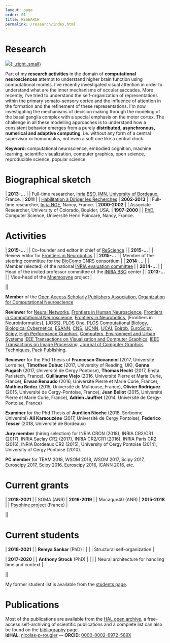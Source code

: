 ```yaml
---
layout: page
order: 01
title: RESEARCH
permalink: /research/index.html
---
```


# Research

[![]({{site.baseurl}}/images/jumping-brain.png){: .right .small}](http://www.jumpingbrain.org/)

Part of my **[research activities]** in the domain of **computational
neurosciences** attempt to understand higher brain function using computational
models. I've recently investigated visual attention in order to understand what
are the inner mechanisms of occular saccades. More recently, I've tried to
understand the self-organization of representations within the primary
somato-sensory cortex and the influence of attention in the formation and the
refinement of these representations. I'm now investigating the mechanisms of
decision making through the modeling of the basal ganglia complex with a
special emphasis on the motor cortex. The challenge in all these modelling
approaches is to understand how a consistent behavior emerges from a purely
**distributed, asynchronous, numerical and adaptive computing**, i.e. without
any form of a central supervisor or homonculus, not even a soft one like a
central clock.

[research activities]: bibliography.html


**Keyword:** computational neuroscience, embodied cognition, machine learning,
             scientific visualization, computer graphics, open science,
             reproducible science, popular science

# Biographical sketch

| **2013-…**    | | Full-time researcher, [Inria BSO][BSO], [IMN], [University of Bordeaux][UoB], France.
| **2011**      | | [Habilitation à Diriger les Recherches][HDR]
| **2002-2013** | | Full-time researcher, [Inria NGE][NGE], Nancy, France.
| **2000-2002** | | Associate Researcher, University of Colorado, Boulder, USA.
| **1997-2000** | | [PhD], Computer Science, Université Henri Poincaré, Nancy, France.

# Activities

| **2015-…** | | Co-founder and editor in chief of [ReScience] |
| **2015-…** | | Review editor for [Frontiers in Neurobotics][Frontiers] |
| **2015-…** | | Member of the steering committee for the [BioComp] CNRS consortium |
| **2014-…** | | Member (elected) of the national [INRIA evaluation committee][CE] |
| **2014-…** | | Head of the invited professor committee of the [INRIA BSO][BSO] center |
| **2013-…** | | Vice-head of the [Mnemosyne] project |

||

**Member** of the [Open Access Scholarly Publishers Association], [Organization for Computational Neuroscience]

[Open Access Scholarly Publishers Association]: https://oaspa.org/member/rescience/
[Organization for Computational Neuroscience]: http://www.cnsorg.org

**Reviewer** for
[Neural Networks],
[Frontiers in Human Neuroscience],
[Frontiers in Computationial Neuroscience],
[Frontiers in Neurobotics],
[Frontiers in Neuroinformatics],
[JOSS],
[PLOS One],
[PLOS Computational Biology],
[Biological Cybernetics],
[ESANN],
[CNS],
[IJCNN],
[IJCAI],
[Epirob],
[EuroScipy],
[Scipy],
[High Performance Graphics],
[Computers, Environment and Urban Systems]
[IEEE Transactions on Visualization and Computer Graphics],
[IEEE Transactions on Image Processing],
[Journal of Computer Graphics Techniques],
[Pack Publishing].

[Neural Networks]: http://www.journals.elsevier.com/neural-networks/
[Frontiers in Human Neuroscience]: http://journal.frontiersin.org/journal/human-neuroscience
[Frontiers in Computationial Neuroscience]: http://journal.frontiersin.org/journal/computational-neuroscience
[Frontiers in Neurobotics]: http://journal.frontiersin.org/journal/neurorobotics
[PLOS One]: http://www.plosone.org/
[PLOS Computational Biology]: https://journals.plos.org/ploscompbiol/
[Biological Cybernetics]: http://link.springer.com/journal/422
[ESANN]: https://www.elen.ucl.ac.be/esann/proceedings/electronicproceedings.htm
[CNS]: http://www.cnsorg.org/
[IJCNN]: http://www.ijcnn.org/
[IJCAI]: http://ijcai.org/
[Epirob]: http://www.icdl-epirob.org/
[EuroScipy]: https://www.euroscipy.org/
[Scipy]: http://conference.scipy.org/
[High Performance Graphics]: http://www.highperformancegraphics.org/
[IEEE Transactions on Visualization and Computer Graphics]: http://www.computer.org/web/tvcg
[IEEE Transactions on Image Processing]: http://www.signalprocessingsociety.org/publications/periodicals/image-processing/
[Computers, Environment and Urban Systems]: https://www.journals.elsevier.com/computers-environment-and-urban-systems/
[Journal of Computer Graphics Techniques]: http://jcgt.org/
[Pack Publishing]: https://www.packtpub.com/

**Reviewer** for the Phd Thesis of 
**Francesco Giovannini** (2017, Université Lorraine),
**Timothee Dubuc** (2017, University of Reading, UK),
**Ganna Pugach** (2017, Université de Cergy Pontoise),
**Thomas Hecht** (2017, Ensta Paristech, France),
**Guillaume Viejo** (2016, Université Pierre et Marie Curie, France),
**Erwan Renaudo** (2016, Université Pierre et Marie Curie, France),
**Mathieu Bedez** (2015, Université de Mulhouse, France),
**Olivier Rodriguez** (2015, Université de Cergy-Pontoise, France),
**Jean Bellot** (2015, Université Pierre et Marie Curie, France),
**Adrien Jauffret** (2014, Université de Cergy-Pontoise, France)

**Examiner** for the Phd Thesis of
**Aurélien Nioche** (2018, Sorbonne Université)
**Ali Karaouzène** (2017, Université de Cergy Pontoise),
**Federico Tesser** (2018, Université de Bordeaux)

**Jury member** (hiring selection) for 
INRIA CRCN (2018),
INRIA CR2/CR1 (2017),
INRIA Saclay CR2 (2017),
INRIA CR2/CR1 (2016),
INRIA Paris CR2 (2016),
INRIA Bordeaux CR2 (2015),
University of Cergy Pontoise (2014),
University of Cergy Pontoise (2010).

[ANR]: http://www.agence-nationale-recherche.fr
[BBSRC]: http://www.bbsrc.ac.uk
[CNRS]: http://cnrs.fr

**PC member** for
TEAM 2018, WSOM 2018, WSOM 2017, Scipy 2017, Euroscipy 2017, Scipy 2016, Euroscipy 2016, ICANN 2016, etc.

# Current grants

| **2018-2021** | | SOMA (ANR)
| **2016-2019** | | Macaque40 (ANR)
| **2015-2018** | | [Psyphine project][Psyphine] (France) |

||

# Current students

| **2018-2021** | | **Remya Sankar** (PhD) |
|               | | Structural self-organization |

| **2017-2020** | | **Anthony Strock** (PhD) |
|               | | Neural architecture for handling time and context |

||

My former student list is available from the [students page](students.html).

# Publications 

Most of the publications are available from the
[HAL open archive](https://cv.archives-ouvertes.fr/nicolas-p-rougier), a
free-access self-archiving of scientific publications and a complete list can
also be found on the [bibliography](bibliography.html) page.  
**IdHAL**: [nicolas-p-rougier](https://cv.archives-ouvertes.fr/nicolas-p-rougier)
 — 
**ORCID**: [0000-0002-6972-589X](http://orcid.org/0000-0002-6972-589X)

[ReScience]: http://rescience.github.io
[Frontiers]: http://journal.frontiersin.org/journal/neurorobotics
[BioComp]: http://gdr-biocomp.fr/en/
[CE]: http://www.inria.fr/en/institute/organisation/committees/evaluation-committee
[BSO]: http://www.inria.fr/en/centre/bordeaux
[NGE]: http://www.inria.fr/en/centre/nancy
[IMN]: http://www.imn-bordeaux.org/en/
[UoB]: http://www.u-bordeaux.com
[Mnemosyne]: http://www.inria.fr/en/teams/mnemosyne
[Psyphine]: http://www.msh-lorraine.fr/index.php?id=673
[HDR]: https://tel.archives-ouvertes.fr/tel-00596740v1
[PhD]: https://tel.archives-ouvertes.fr/tel-00602997/
[Mimacore]: http://www.cnrs.fr/mi/IMG/pdf/201602_mimacore.pdf
[Braincraft]: {{site.baseurl}}/research/braincraft.html

